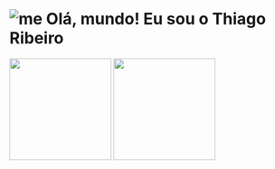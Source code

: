 <div style="display: inline_block"><br>
  <h1>
  <img alt="me" src="https://cdn.discordapp.com/avatars/244933465634504712/16ddc2f5134e5b9a00c47ca9058d0159.webp?size=64">
    Olá, mundo! Eu sou o Thiago Ribeiro
    </h1>
</div>

<div>
  
  <img  height="180em" src="https://github-readme-stats.vercel.app/api?username=yrnThiago&show_icons=true&title_color=0099ff&text_color=0099ff&&icon_color=0099ff&bg_color=000000&hide_border=true&include_all_commits=true&count_private=true"/>
  <img height="180em" src="https://github-readme-stats.vercel.app/api/top-langs/?username=yrnThiago&layout=compact&title_color=0099ff&text_color=0099ff&&icon_color=0099ff&bg_color=000000&hide_border=true&"/>
</div>
<br>
